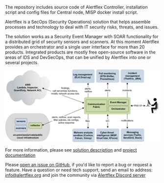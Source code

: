 The repository includes source code of Alertflex Controller, installation script and config files for Central node, MISP docker install script.

Alertflex is a SecOps (Security Operations) solution that helps assemble processes and technology to deal with IT security risks, threats, and issues.

The solution works as a Security Event Manager with SOAR functionality for a distributed grid of security sensors and scanners. At this moment Alertflex provides an orchestrator and a single user interface for more than 20 products. Integrated products are mostly free open-source software in the areas of IDS and DevSecOps, that can be unified by Alertflex into one or several projects.

![](https://github.com/alertflex/cnode/blob/master/img/hld-arch.png)

For more information, please see [solution description](https://alertflex.github.io/solution.html) and [project documentation](https://alertflex.github.io/doc/index.html)
	
Please [open an issue on GitHub](https://github.com/alertflex/altprobe/issues), if you'd like to report a bug or request a feature. 
Have a question or need tech support, send an email to address: info@alertflex.org
and join the community via [Alertflex Discord server](https://discord.gg/wDSz7rDMWv)

